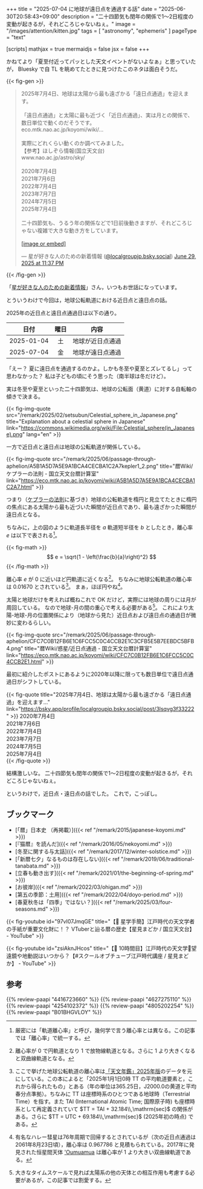 +++
title = "2025-07-04 に地球が遠日点を通過する話"
date =  "2025-06-30T20:58:43+09:00"
description = "二十四節気も閏年の関係で1〜2日程度の変動が起きるが，それどころじゃないねぇ。"
image = "/images/attention/kitten.jpg"
tags = [ "astronomy", "ephemeris" ]
pageType = "text"

[scripts]
  mathjax = true
  mermaidjs = false
  jsx = false
+++

かねてより「夏至付近ってパッとした天文イベントがないよなぁ」と思っていたが， Bluesky で自 TL を眺めてたときに見つけたこのネタは面白そうだ。

{{< fig-gen >}}
<blockquote class="bluesky-embed" data-bluesky-uri="at://did:plc:bgfky4yz4n46vokquob7kkey/app.bsky.feed.post/3lsqvg3f33222" data-bluesky-cid="bafyreidoazb2wcc4zil6ra2ufhttnbebcbren4ggpb4yyi6kx5vwv3rs34" data-bluesky-embed-color-mode="system"><p lang="ja">2025年7月4日、地球は太陽から最も遠ざかる「遠日点通過」を迎えます。<br>
<br>
「遠日点通過」と太陽に最も近づく「近日点通過」、実は月との関係で、数日単位で動くのだそうです。<br>
eco.mtk.nao.ac.jp/koyomi/wiki/...<br>
<br>
実際にどれくらい動くのか調べてみました。<br>
【参考】ほしぞら情報(国立天文台)<br>
www.nao.ac.jp/astro/sky/<br>
<br>
2020年7月4日<br>
2021年7月6日<br>
2022年7月4日<br>
2023年7月7日<br>
2024年7月5日<br>
2025年7月4日<br>
<br>
二十四節気も、うるう年の関係などで1日前後動きますが、それどころじゃない複雑で大きな動き方をしています。<br><br><a href="https://bsky.app/profile/did:plc:bgfky4yz4n46vokquob7kkey/post/3lsqvg3f33222?ref_src=embed">[image or embed]</a></p>&mdash; 星が好きな人のための新着情報 (<a href="https://bsky.app/profile/did:plc:bgfky4yz4n46vokquob7kkey?ref_src=embed">@localgroupjp.bsky.social</a>) <a href="https://bsky.app/profile/did:plc:bgfky4yz4n46vokquob7kkey/post/3lsqvg3f33222?ref_src=embed">June 29, 2025 at 11:37 PM</a></blockquote><script async src="https://embed.bsky.app/static/embed.js" charset="utf-8"></script>
{{< /fig-gen >}}

「[星が好きな人のための新着情報](https://news.local-group.jp/ "星が好きな人のための新着情報")」さん，いつもお世話になっています。

とういうわけで今回は，地球公転軌道における近日点と遠日点の話。

2025年の近日点と遠日点通過日は以下の通り。

| 日付 | 曜日 | 内容 |
| ---- |:----:| ---- |
| 2025-01-04 | 土 | 地球が近日点通過 |
| 2025-07-04 | 金 | 地球が遠日点通過 |

「えー？ 夏に遠日点を通過するのかよ。しかも冬至や夏至とズレてるし」って思わなかった？ 私は子どもの頃にそう思った（南半球は冬だけど）。

実は冬至や夏至といった二十四節気は、地球の公転面（黄道）に対する自転軸の傾きで決まる。

{{< fig-img-quote src="/remark/2025/02/setsubun/Celestial_sphere_in_Japanese.png" title="Explanation about a celestial sphere in Japanese" link="https://commons.wikimedia.org/wiki/File:Celestial_sphere(in_Japanese).png" lang="en" >}}

一方で近日点と遠日点は地球の公転軌道が関係している。

{{< fig-img-quote src="/remark/2025/06/passage-through-aphelion/A5B1A5D7A5E9A1BCA4CECBA1C2A7kepler1_2.png" title="暦Wiki/ケプラーの法則 - 国立天文台暦計算室" link="https://eco.mtk.nao.ac.jp/koyomi/wiki/A5B1A5D7A5E9A1BCA4CECBA1C2A7.html" >}}

つまり（[ケプラーの法則](https://eco.mtk.nao.ac.jp/koyomi/wiki/A5B1A5D7A5E9A1BCA4CECBA1C2A7.html "暦Wiki/ケプラーの法則 - 国立天文台暦計算室")に基づき）地球の公転軌道を楕円と見立てたときに楕円の焦点にある太陽から最も近づいた瞬間が近日点であり、最も遠ざかった瞬間が遠日点となる。

ちなみに，上の図のように軌道長半径を $a$ 軌道短半径を $b$ としたとき，離心率 $e$ は以下で表される[^e1]。

{{< fig-math >}}
$$
e = \sqrt{1 - \left(\frac{b}{a}\right)^2}
$$
{{< /fig-math >}}

離心率 $e$ が $0$ に近いほど円軌道に近くなる[^e2]。
ちなみに地球公転軌道の離心率は $0.01670$ とされている[^e3]。
まぁ，ほぼ円やね[^e4]。

[^e1]: 厳密には「軌道離心率」と呼び，幾何学で言う離心率とは異なる。この記事では「離心率」で統一する。
[^e2]: 離心率が $0$ で円軌道となり $1$ で放物線軌道となる。さらに $1$ より大きくなると双曲線軌道となる。
[^e3]: ここで挙げた地球公転軌道の離心率は[「天文年鑑」2025年版](https://www.amazon.co.jp/dp/4416723660?tag=baldandersinf-22&linkCode=ogi&th=1&psc=1 "天文年鑑 2025年版 | 天文年鑑編集委員会 |本 | 通販 | Amazon")のデータを元にしている。この本によると「2025年1月1日0時 TT の平均軌道要素と，これから得られたもの」とある（年の単位は365.25日，J2000.0の黄道と平均春分点準拠）。ちなみに TT は座標時系のひとつである地球時（Terrestrial Time）を指す。また TAI (International Atomic Time; 国際原子時) も座標時系として再定義されていて $TT = TAI + 32.184\\,\mathrm{sec}$ の関係がある。さらに $TT = UTC + 69.184\\,\mathrm{sec}$ (2025年初の時点) である。
[^e4]: 有名なハレー彗星は76年周期で回帰するとされているが（次の近日点通過は2061年8月23日頃），離心率は $0.967786$ と見積もられている。2017年に発見された恒星間天体 ['Oumuamua](https://science.nasa.gov/solar-system/comets/oumuamua/ "'Oumuamua - NASA Science") は離心率が $1$ より大きい双曲線軌道である。

太陽と地球だけを考えれば概ねこれで OK だけど，実際には地球の周りには月が周回している。
なので地球-月の間の重心で考える必要がある[^o1]。
これにより太陽-地球-月の位置関係により（地球から見た）近日点および遠日点の通過日が微妙に変わるらしい。

[^o1]: 大きなタイムスケールで見れば太陽系の他の天体との相互作用も考慮する必要があるが，この記事では割愛する。

{{< fig-img-quote src="/remark/2025/06/passage-through-aphelion/CFC7C0B12FB6E1C6FCC5C0C4CCB2E1C3CFB5E5B7EEBDC5BFB4.png" title="暦Wiki/惑星/近日点通過 - 国立天文台暦計算室" link="https://eco.mtk.nao.ac.jp/koyomi/wiki/CFC7C0B12FB6E1C6FCC5C0C4CCB2E1.html" >}}

最初に紹介したポストにあるように2020年以降に限っても数日単位で遠日点通過日がシフトしている。

{{< fig-quote title="2025年7月4日、地球は太陽から最も遠ざかる「遠日点通過」を迎えます..." link="https://bsky.app/profile/localgroupjp.bsky.social/post/3lsqvg3f33222" >}}
2020年7月4日<br>
2021年7月6日<br>
2022年7月4日<br>
2023年7月7日<br>
2024年7月5日<br>
2025年7月4日<br>
{{< /fig-quote >}}

結構激しいな。
二十四節気も閏年の関係で1〜2日程度の変動が起きるが，それどころじゃないねぇ。

というわけで，近日点・遠日点の話でした。
これで，こっぽし。

## ブックマーク

- [「暦」日本史 （再掲載）]({{< ref "/remark/2015/japanese-koyomi.md" >}})
- [『猫暦』を読んだ]({{< ref "/remark/2016/05/nekoyomi.md" >}})
- [冬至に関する与太話]({{< ref "/remark/2017/12/winter-solstice.md" >}})
- [「新暦七夕」なるものは存在しない]({{< ref "/remark/2019/06/traditional-tanabata.md" >}})
- [立春も動き出す]({{< ref "/remark/2021/01/the-beginning-of-spring.md" >}})
- [お彼岸]({{< ref "/remark/2022/03/ohigan.md" >}})
- [第五の季節：土用]({{< ref "/remark/2022/04/doyo-period.md" >}})
- [春夏秋冬は「四季」ではない？]({{< ref "/remark/2025/03/four-seasons.md" >}})

{{< fig-youtube id="97vI07JmqGE" title="【🌟 星学手簡】江戸時代の天文学者の手紙が重要文化財に！？ VTuberと辿る暦の歴史【星見まどか / 国立天文台】 - YouTube" >}}

{{< fig-youtube id="zsiAknJHcos" title="【🌟 10時間目】江戸時代の天文学🔭望遠鏡や地動説はいつから？【#スクールオブチューブ江戸時代講座 / 星見まどか】 - YouTube" >}}

## 参考

{{% review-paapi "4416723660" %}} <!-- 天文年鑑 2025年版 -->
{{% review-paapi "4627275110" %}} <!-- 天体物理学 -->
{{% review-paapi "4254102372" %}} <!-- 暦の大事典 -->
{{% review-paapi "4805202254" %}} <!-- 天体の位置計算 -->
{{% review-paapi "B01BHGVLOY" %}} <!-- 猫暦 -->
